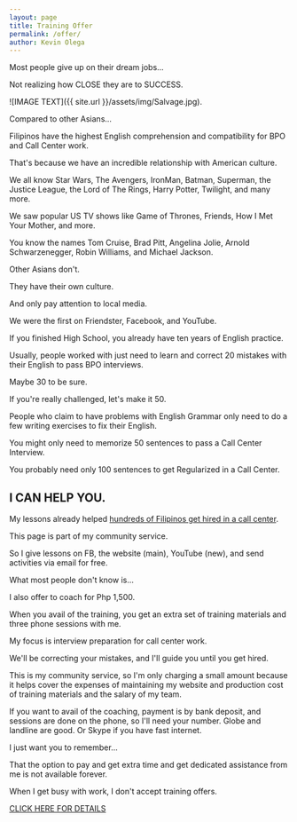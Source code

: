 ```yaml
---
layout: page
title: Training Offer
permalink: /offer/
author: Kevin Olega
---
```

Most people give up on their dream jobs... 

Not realizing how CLOSE they are to SUCCESS.

![IMAGE TEXT]({{ site.url }}/assets/img/Salvage.jpg).

Compared to other Asians... 

Filipinos have the highest English comprehension and compatibility for BPO and Call Center work.

That's because we have an incredible relationship with American culture.

We all know Star Wars, The Avengers, IronMan, Batman, Superman, the Justice League, the Lord of The Rings, Harry Potter, Twilight, and many more.

We saw popular US TV shows like Game of Thrones, Friends, How I Met Your Mother, and more.

You know the names Tom Cruise, Brad Pitt, Angelina Jolie, Arnold Schwarzenegger, Robin Williams, and Michael Jackson.

Other Asians don't.

They have their own culture.

And only pay attention to local media.

We were the first on Friendster, Facebook, and YouTube.

If you finished High School, you already have ten years of English practice. 

Usually, people worked with just need to learn and correct 20 mistakes with their English to pass BPO interviews.

Maybe 30 to be sure.

If you're really challenged, let's make it 50.

People who claim to have problems with English Grammar only need to do a few writing exercises to fix their English.

You might only need to memorize 50 sentences to pass a Call Center Interview.

You probably need only 100 sentences to get Regularized in a Call Center.

## I CAN HELP YOU.

My lessons already helped [hundreds of Filipinos get hired in a call center](https://callcentertrainingtips.com/testimonials).

This page is part of my community service.

So I give lessons on FB, the website (main), YouTube (new), and send activities via email for free.

What most people don't know is...

I also offer to coach for Php 1,500.

When you avail of the training, you get an extra set of training materials and three phone sessions with me.

My focus is interview preparation for call center work.

We'll be correcting your mistakes, and I'll guide you until you get hired.

This is my community service, so I'm only charging a small amount because it helps cover the expenses of maintaining my website and production cost of training materials and the salary of my team.

If you want to avail of the coaching, payment is by bank deposit, and sessions are done on the phone, so I'll need your number. Globe and landline are good. Or Skype if you have fast internet.

I just want you to remember...

That the option to pay and get extra time and get dedicated assistance from me is not available forever.

When I get busy with work, I don't accept training offers.

[CLICK HERE FOR DETAILS](https://callcentertrainingtips.com/1500)
